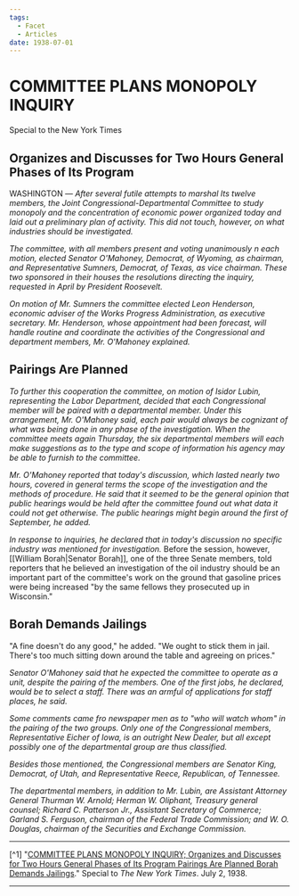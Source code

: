 ```yaml
---
tags:
  - Facet
  - Articles
date: 1938-07-01
---
```

# COMMITTEE PLANS MONOPOLY INQUIRY

Special to the New York Times

## Organizes and Discusses for Two Hours General Phases of Its Program

WASHINGTON — *After several futile attempts to marshal Its twelve members, the Joint Congressional-Departmental Committee to study monopoly and the concentration of economic power organized today and laid out a preliminary plan of activity. This did not touch, however, on what industries should be investigated.*

*The committee, with all members present and voting unanimously n each motion, elected Senator O'Mahoney, Democrat, of Wyoming, as chairman, and Representative Sumners, Democrat, of Texas, as vice chairman. These two sponsored in their houses the resolutions directing the inquiry, requested in April by President Roosevelt.*

*On motion of Mr. Sumners the committee elected Leon Henderson, economic adviser of the Works Progress Administration, as executive secretary. Mr. Henderson, whose appointment had been forecast, will handle routine and coordinate the activities of the Congressional and department members, Mr. O'Mahoney explained.* 
## Pairings Are Planned

*To further this cooperation the committee, on motion of Isidor Lubin, representing the Labor Department, decided that each Congressional member will be paired with a departmental member. Under this arrangement, Mr. O'Mahoney said, each pair would always be cognizant of what was being done in any phase of the investigation. When the committee meets again Thursday, the six departmental members will each make suggestions as to the type and scope of information his agency may be able to furnish to the committee.*

*Mr. O'Mahoney reported that today's discussion, which lasted nearly two hours, covered in general terms the scope of the investigation and the methods of procedure. He said that it seemed to be the general opinion that public hearings would be held after the committee found out what data it could not get otherwise. The public hearings might begin around the first of September, he added.*

*In response to inquiries, he declared that in today's discussion no specific industry was mentioned for investigation.* Before the session, however, [[William Borah|Senator Borah]], one of the three Senate members, told reporters that he believed an investigation of the oil industry should be an important part of the committee's work on the ground that gasoline prices were being increased "by the same fellows they prosecuted up in Wisconsin."

## Borah Demands Jailings

"A fine doesn't do any good," he added. "We ought to stick them in jail. There's too much sitting down around the table and agreeing on prices."

*Senator O'Mahoney said that he expected the committee to operate as a unit, despite the pairing of the members. One of the first jobs, he declared, would be to select a staff. There was an armful of applications for staff places, he said.*

*Some comments came fro newspaper men as to "who will watch whom" in the pairing of the two groups. Only one of the Congressional members, Representative Eicher of Iowa, is an outright New Dealer, but all except possibly one of the departmental group are thus classified.*

*Besides those mentioned, the Congressional members are Senator King, Democrat, of Utah, and Representative Reece, Republican, of Tennessee.*

*The departmental members, in addition to Mr. Lubin, are Assistant Attorney General Thurman W. Arnold; Herman W. Oliphant, Treasury general counsel; Richard C. Patterson Jr., Assistant Secretary of Commerce; Garland S. Ferguson, chairman of the Federal Trade Commission; and W. O. Douglas, chairman of the Securities and Exchange Commission.*

--- 

[^1] "[COMMITTEE PLANS MONOPOLY INQUIRY; Organizes and Discusses for Two Hours General Phases of Its Program Pairings Are Planned Borah Demands Jailings](https://www.nytimes.com/1938/07/02/archives/committee-plans-monopoly-inquiry-organizes-and-discusses-for-two.html)." Special to *The New York Times*. July 2, 1938.

--- 
